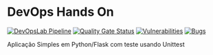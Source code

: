 # DevOps Hands On

[![DevOpsLab Pipeline](https://github.com/LilianNagata/devopslab-t05/actions/workflows/pipeline.yml/badge.svg)](https://github.com/LilianNagata/devopslab-t05/actions/workflows/pipeline.yml)
[![Quality Gate Status](https://sonarcloud.io/api/project_badges/measure?project=LilianNagata_devopslab-T05&metric=alert_status)](https://sonarcloud.io/summary/new_code?id=LilianNagata_devopslab-T05)
[![Vulnerabilities](https://sonarcloud.io/api/project_badges/measure?project=LilianNagata_devopslab-T05&metric=vulnerabilities)](https://sonarcloud.io/summary/new_code?id=LilianNagata_devopslab-T05)
[![Bugs](https://sonarcloud.io/api/project_badges/measure?project=LilianNagata_devopslab-T05&metric=bugs)](https://sonarcloud.io/summary/new_code?id=LilianNagata_devopslab-T05)

Aplicação Simples em Python/Flask com teste usando Unittest
